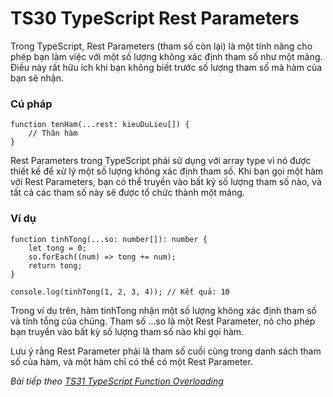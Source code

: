 # TS30 TypeScript Rest Parameters

Trong TypeScript, Rest Parameters (tham số còn lại) là một tính năng cho phép bạn làm việc với một số lượng không xác định tham số như một mảng. Điều này rất hữu ích khi bạn không biết trước số lượng tham số mà hàm của bạn sẽ nhận.

### Cú pháp

```
function tenHam(...rest: kieuDuLieu[]) {
    // Thân hàm
}
```

Rest Parameters trong TypeScript phải sử dụng với array type vì nó được thiết kế để xử lý một số lượng không xác định tham số. Khi bạn gọi một hàm với Rest Parameters, bạn có thể truyền vào bất kỳ số lượng tham số nào, và tất cả các tham số này sẽ được tổ chức thành một mảng.


### Ví dụ

```
function tinhTong(...so: number[]): number {
    let tong = 0;
    so.forEach((num) => tong += num);
    return tong;
}

console.log(tinhTong(1, 2, 3, 4)); // Kết quả: 10
```

Trong ví dụ trên, hàm tinhTong nhận một số lượng không xác định tham số và tính tổng của chúng. Tham số ...so là một Rest Parameter, nó cho phép bạn truyền vào bất kỳ số lượng tham số nào khi gọi hàm.

Lưu ý rằng Rest Parameter phải là tham số cuối cùng trong danh sách tham số của hàm, và một hàm chỉ có thể có một Rest Parameter.

*Bài tiếp theo [TS31 TypeScript Function Overloading](/session/session_031_ts_overloading.md)*